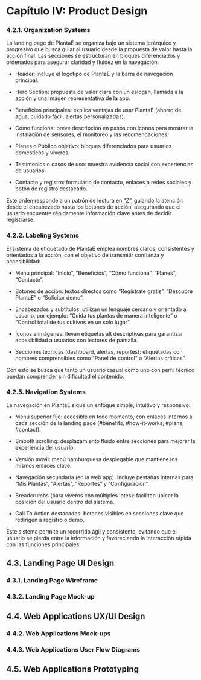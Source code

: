 # Capítulo IV: Product Design

### 4.2.1. Organization Systems
La landing page de PlantaE se organiza bajo un sistema jerárquico y progresivo que busca guiar al usuario desde la propuesta de valor hasta la acción final. Las secciones se estructuran en bloques diferenciados y ordenados para asegurar claridad y fluidez en la navegación:

- Header: incluye el logotipo de PlantaE y la barra de navegación principal.

- Hero Section: propuesta de valor clara con un eslogan, llamada a la acción y una imagen representativa de la app.

- Beneficios principales: explica ventajas de usar PlantaE (ahorro de agua, cuidado fácil, alertas personalizadas).

- Cómo funciona: breve descripción en pasos con íconos para mostrar la instalación de sensores, el monitoreo y las recomendaciones.

- Planes o Público objetivo: bloques diferenciados para usuarios domésticos y viveros.

- Testimonios o casos de uso: muestra evidencia social con experiencias de usuarios.

- Contacto y registro: formulario de contacto, enlaces a redes sociales y botón de registro destacado.

Este orden responde a un patrón de lectura en “Z”, guiando la atención desde el encabezado hasta los botones de acción, asegurando que el usuario encuentre rápidamente información clave antes de decidir registrarse.

### 4.2.2. Labeling Systems
El sistema de etiquetado de PlantaE emplea nombres claros, consistentes y orientados a la acción, con el objetivo de transmitir confianza y accesibilidad:

- Menú principal: “Inicio”, “Beneficios”, “Cómo funciona”, “Planes”, “Contacto”.

- Botones de acción: textos directos como “Regístrate gratis”, “Descubre PlantaE” o “Solicitar demo”.

- Encabezados y subtítulos: utilizan un lenguaje cercano y orientado al usuario, por ejemplo: “Cuida tus plantas de manera inteligente” o “Control total de tus cultivos en un solo lugar”.

- Íconos e imágenes: llevan etiquetas alt descriptivas para garantizar accesibilidad a usuarios con lectores de pantalla.

- Secciones técnicas (dashboard, alertas, reportes): etiquetadas con nombres comprensibles como “Panel de control” o “Alertas críticas”.

Con esto se busca que tanto un usuario casual como uno con perfil técnico puedan comprender sin dificultad el contenido.

### 4.2.5. Navigation Systems
La navegación en PlantaE sigue un enfoque simple, intuitivo y responsivo:

- Menú superior fijo: accesible en todo momento, con enlaces internos a cada sección de la landing page (#benefits, #how-it-works, #plans, #contact).

- Smooth scrolling: desplazamiento fluido entre secciones para mejorar la experiencia del usuario.

- Versión móvil: menú hamburguesa desplegable que mantiene los mismos enlaces clave.

- Navegación secundaria (en la web app): incluye pestañas internas para “Mis Plantas”, “Alertas”, “Reportes” y “Configuración”.

- Breadcrumbs (para viveros con múltiples lotes): facilitan ubicar la posición del usuario dentro del sistema.

- Call To Action destacados: botones visibles en secciones clave que redirigen a registro o demo.

Este sistema permite un recorrido ágil y consistente, evitando que el usuario se pierda entre la información y favoreciendo la interacción rápida con las funciones principales.


## 4.3. Landing Page UI Design

### 4.3.1. Landing Page Wireframe

### 4.3.2. Landing Page Mock-up

## 4.4. Web Applications UX/UI Design

### 4.4.2. Web Applications Mock-ups

### 4.4.3. Web Applications User Flow Diagrams

## 4.5. Web Applications Prototyping
